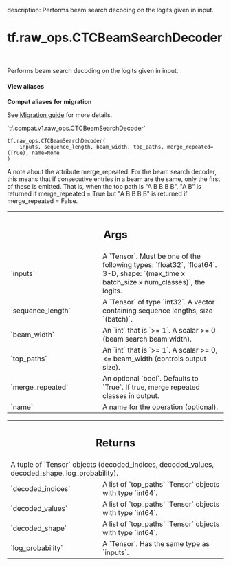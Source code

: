 description: Performs beam search decoding on the logits given in input.

<div itemscope itemtype="http://developers.google.com/ReferenceObject">
<meta itemprop="name" content="tf.raw_ops.CTCBeamSearchDecoder" />
<meta itemprop="path" content="Stable" />
</div>

# tf.raw_ops.CTCBeamSearchDecoder

<!-- Insert buttons and diff -->

<table class="tfo-notebook-buttons tfo-api nocontent" align="left">

</table>



Performs beam search decoding on the logits given in input.

<section class="expandable">
  <h4 class="showalways">View aliases</h4>
  <p>
<b>Compat aliases for migration</b>
<p>See
<a href="https://www.tensorflow.org/guide/migrate">Migration guide</a> for
more details.</p>
<p>`tf.compat.v1.raw_ops.CTCBeamSearchDecoder`</p>
</p>
</section>

<pre class="devsite-click-to-copy prettyprint lang-py tfo-signature-link">
<code>tf.raw_ops.CTCBeamSearchDecoder(
    inputs, sequence_length, beam_width, top_paths, merge_repeated=(True), name=None
)
</code></pre>



<!-- Placeholder for "Used in" -->

A note about the attribute merge_repeated: For the beam search decoder,
this means that if consecutive entries in a beam are the same, only
the first of these is emitted.  That is, when the top path is "A B B B B",
"A B" is returned if merge_repeated = True but "A B B B B" is
returned if merge_repeated = False.

<!-- Tabular view -->
 <table class="responsive fixed orange">
<colgroup><col width="214px"><col></colgroup>
<tr><th colspan="2"><h2 class="add-link">Args</h2></th></tr>

<tr>
<td>
`inputs`
</td>
<td>
A `Tensor`. Must be one of the following types: `float32`, `float64`.
3-D, shape: `(max_time x batch_size x num_classes)`, the logits.
</td>
</tr><tr>
<td>
`sequence_length`
</td>
<td>
A `Tensor` of type `int32`.
A vector containing sequence lengths, size `(batch)`.
</td>
</tr><tr>
<td>
`beam_width`
</td>
<td>
An `int` that is `>= 1`.
A scalar >= 0 (beam search beam width).
</td>
</tr><tr>
<td>
`top_paths`
</td>
<td>
An `int` that is `>= 1`.
A scalar >= 0, <= beam_width (controls output size).
</td>
</tr><tr>
<td>
`merge_repeated`
</td>
<td>
An optional `bool`. Defaults to `True`.
If true, merge repeated classes in output.
</td>
</tr><tr>
<td>
`name`
</td>
<td>
A name for the operation (optional).
</td>
</tr>
</table>



<!-- Tabular view -->
 <table class="responsive fixed orange">
<colgroup><col width="214px"><col></colgroup>
<tr><th colspan="2"><h2 class="add-link">Returns</h2></th></tr>
<tr class="alt">
<td colspan="2">
A tuple of `Tensor` objects (decoded_indices, decoded_values, decoded_shape, log_probability).
</td>
</tr>
<tr>
<td>
`decoded_indices`
</td>
<td>
A list of `top_paths` `Tensor` objects with type `int64`.
</td>
</tr><tr>
<td>
`decoded_values`
</td>
<td>
A list of `top_paths` `Tensor` objects with type `int64`.
</td>
</tr><tr>
<td>
`decoded_shape`
</td>
<td>
A list of `top_paths` `Tensor` objects with type `int64`.
</td>
</tr><tr>
<td>
`log_probability`
</td>
<td>
A `Tensor`. Has the same type as `inputs`.
</td>
</tr>
</table>


